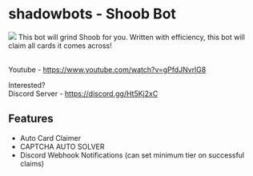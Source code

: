 # shadowbots - Shoob Bot
<img src="https://i.imgur.com/ZslKcKb.png">
This bot will grind Shoob for you. Written with efficiency, this bot will claim all cards it comes across!

<br>Youtube - https://www.youtube.com/watch?v=gPfdJNvrlG8

Interested? <br>
Discord Server - https://discord.gg/Ht5Kj2xC

## Features
- Auto Card Claimer
- CAPTCHA AUTO SOLVER
- Discord Webhook Notifications (can set minimum tier on successful claims)

